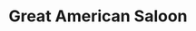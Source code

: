 ---
layout: '../../../layouts/Restaurant.astro'
title: Great American Saloon
lng: -76.623477
lat: 39.894906
color: '#31225D'
type: restaurant
address: 20 Dairyland Square, Red Lion, PA 17356
rating: 4
tags:
  - american fare
  - tomato crab soup
  - bar
---